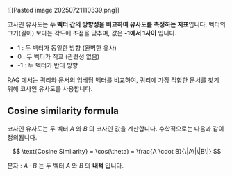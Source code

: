 ![[Pasted image 20250721110339.png]]

코사인 유사도는 **두 벡터 간의 방향성을 비교하여 유사도를 측정하는 지표**입니다. 벡터의 크기(길이) 보다는 각도에 초점을 맞추며, 값은 **-1에서 1사이** 입니다.

- 1 : 두 벡터가 동일한 방향 (완벽한 유사)
- 0 : 두 벡터가 직교 (관련성 없음)
- -1 : 두 벡터가 반대 방향

RAG 에서는 쿼리와 문서의 임베딩 벡터를 비교하여, 쿼리에 가장 적합한 문서를 찾기 위해 코사인 유사도를 사용합니다.

## Cosine similarity formula

코사인 유사도는 두 벡터 $A$ 와 $B$ 의 코사인 값을 계산합니다. 수학적으로는 다음과 같이 정의됩니다.

$$
\text{Cosine Similarity} = \cos(\theta) = \frac{A \cdot B}{\|A\|\|B\|}
$$

분자 : $A \cdot B$ 는 두 벡터 $A$ 와 $B$ 의 **내적** 입니다.
